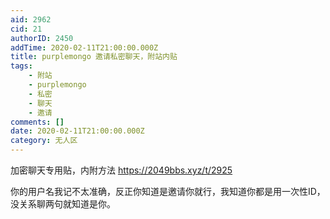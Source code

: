 ```yaml
---
aid: 2962
cid: 21
authorID: 2450
addTime: 2020-02-11T21:00:00.000Z
title: purplemongo 邀请私密聊天，附站内贴
tags:
    - 附站
    - purplemongo
    - 私密
    - 聊天
    - 邀请
comments: []
date: 2020-02-11T21:00:00.000Z
category: 无人区
---
```


加密聊天专用贴，内附方法 https://2049bbs.xyz/t/2925

你的用户名我记不太准确，反正你知道是邀请你就行，我知道你都是用一次性ID，没关系聊两句就知道是你。
